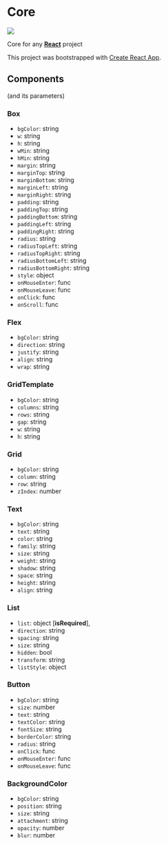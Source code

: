 # Core

<img src=",/../src/assets/images/markdownImg.png" /> </br>

Core for any **[React](https://reactjs.org/)** project

This project was bootstrapped with [Create React App](https://github.com/facebook/create-react-app).

## Components
(and its parameters)

### **Box**
- ```bgColor```: string
- ```w```: string
- ```h```: string
- ```wMin```: string
- ```hMin```: string
- ```margin```: string
- ```marginTop```: string
- ```marginBottom```: string
- ```marginLeft```: string
- ```marginRight```: string
- ```padding```: string
- ```paddingTop```: string
- ```paddingBottom```: string
- ```paddingLeft```: string
- ```paddingRight```: string
- ```radius```: string
- ```radiusTopLeft```: string
- ```radiusTopRight```: string
- ```radiusBottomLeft```: string
- ```radiusBottomRight```: string
- ```style```: object
- ```onMouseEnter```: func
- ```onMouseLeave```: func
- ```onClick```: func
- ```onScroll```: func

### **Flex**
- ```bgColor```: string
- ```direction```: string
- ```justify```: string
- ```align```: string
- ```wrap```: string

### **GridTemplate**
- ```bgColor```: string
- ```columns```: string
- ```rows```: string
- ```gap```: string
- ```w```: string
- ```h```: string

### **Grid**
- ```bgColor```: string
- ```column```: string
- ```row```: string
- ```zIndex```: number
  
### **Text**
- ```bgColor```: string
- ```text```: string
- ```color```: string
- ```family```: string
- ```size```: string
- ```weight```: string
- ```shadow```: string
- ```space```: string
- ```height```: string
- ```align```: string

### **List**
- ```list```: object [**isRequired**],
- ```direction```: string
- ```spacing```: string
- ```size```: string
- ```hidden```: bool
- ```transform```: string
- ```listStyle```: object

### **Button**
- ```bgColor```: string
- ```size```: number
- ```text```: string
- ```textColor```: string
- ```fontSize```: string
- ```borderColor```: string
- ```radius```: string
- ```onClick```: func
- ```onMouseEnter```: func
- ```onMouseLeave```: func

### **BackgroundColor**
- ```bgColor```: string
- ```position```: string
- ```size```: string
- ```attachment```: string
- ```opacity```: number
- ```blur```: number

